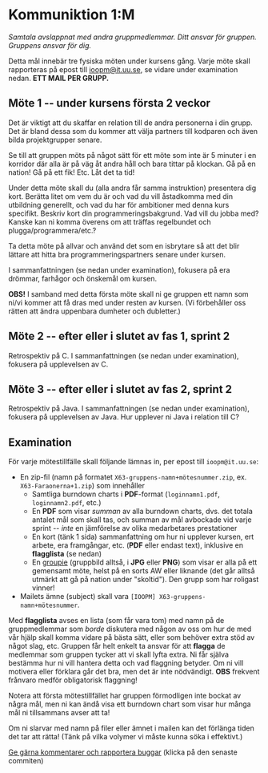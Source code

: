# Kommuniktion 1:M

_Samtala avslappnat med andra gruppmedlemmar. Ditt ansvar för gruppen. Gruppens ansvar för dig._

Detta mål innebär tre fysiska möten under kursens gång. Varje möte
skall rapporteras på epost till ioopm@it.uu.se, se vidare
under examination nedan. **ETT MAIL PER GRUPP.**


## Möte 1 -- under kursens första 2 veckor

Det är viktigt att du skaffar en relation till de andra
personerna i din grupp. Det är bland dessa som du kommer att välja
partners till kodparen och även bilda projektgrupper senare.

Se till att gruppen möts på något sätt för ett möte som inte är 5
minuter i en korridor där alla är på väg åt andra håll och bara
tittar på klockan. Gå på en nation! Gå på ett fik! Etc. Låt det ta
tid!

Under detta möte skall du (alla andra får samma instruktion)
presentera dig kort. Berätta litet om vem du är och vad du vill
åstadkomma med din utbildning generellt, och vad du har för
ambitioner med denna kurs specifikt. Beskriv kort din
programmeringsbakgrund. Vad vill du jobba med? Kanske kan ni komma
överens om att träffas regelbundet och plugga/programmera/etc.?

Ta detta möte på allvar och använd det som en isbrytare så att det
blir lättare att hitta bra programmeringspartners senare under
kursen.

I sammanfattningen (se nedan under examination), fokusera på era
drömmar, farhågor och önskemål om kursen. 

**OBS!** I samband med detta första möte skall ni ge gruppen ett
namn som ni/vi kommer att få dras med under resten av kursen. 
(Vi förbehåller oss rätten att ändra uppenbara dumheter och
dubletter.)


## Möte 2 -- efter eller i slutet av fas 1, sprint 2

Retrospektiv på C. I sammanfattningen (se nedan under examination), 
fokusera på upplevelsen av C. 


## Möte 3 -- efter eller i slutet av fas 2, sprint 2

Retrospektiv på Java. I sammanfattningen (se nedan under
examination), fokusera på upplevelsen av Java. Hur upplever ni
Java i relation till C?


## Examination

För varje mötestillfälle skall följande lämnas in, per epost
till `ioopm@it.uu.se`:

* En zip-fil (namn på formatet `X63-gruppens-namn+mötesnummer.zip`, ex. `X63-Faraonerna+1.zip`) som innehåller 
  - Samtliga burndown charts i **PDF**-format (`loginnamn1.pdf`, `loginnamn2.pdf`, etc.)
  - En **PDF** som visar _summan_ av alla burndown charts, dvs. det totala antalet mål som skall tas, och summan av mål avbockade vid varje sprint -- _inte_ en jämförelse av olika medarbetares prestationer
  - En kort (tänk 1 sida) sammanfattning om hur ni upplever kursen, ert arbete, era framgångar, etc. (**PDF** eller endast text), inklusive en **flagglista** (se nedan)
  - En [groupie](http://www.sprakochfolkminnen.se/download/18.3ba9edd1515c7b7a4f5278/1451282128728/Nyordslista+2015+med+logga+NY.pdf) (gruppbild alltså, i **JPG** eller **PNG**) som visar er alla på ett gemensamt möte, helst på en sorts AW eller liknande (det går alltså utmärkt att gå på nation under "skoltid"). Den grupp som har roligast vinner! 
* Mailets ämne (subject) skall vara `[IOOPM] X63-gruppens-namn+mötesnummer`.

Med **flagglista** avses en lista (som får vara tom) med namn på
de gruppmedlemmar som _borde_ diskutera med någon av oss om hur
de med vår hjälp skall komma vidare på bästa sätt, eller som 
behöver extra stöd av något slag, etc. Gruppen får helt enkelt
ta ansvar för att **flagga** de medlemmar som gruppen tycker
att vi skall lyfta extra. Ni får själva bestämma hur ni vill 
hantera detta och vad flaggning betyder. Om ni vill motivera
eller förklara går det bra, men det är inte nödvändigt. 
**OBS** frekvent frånvaro medför obligatorisk flaggning! 

Notera att första mötestillfället har gruppen förmodligen inte
bockat av några mål, men ni kan ändå visa ett burndown chart som
visar hur många mål ni tillsammans avser att ta!

Om ni slarvar med namn på filer eller ämnet i mailen kan det
förlänga tiden det tar att rätta! (Tänk på vilka volymer vi måste
kunna söka i effektivt.)

[Ge gärna kommentarer och rapportera buggar](https://github.com/IOOPM-UU/achievements/commits/master/X63.md) (klicka på den senaste commiten)
